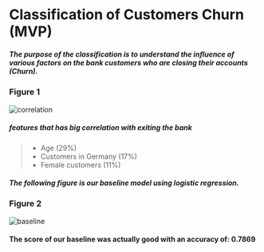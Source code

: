 # Classification of Customers Churn (MVP)
##### The purpose of the classification is to understand the influence of various factors on the bank customers who are closing their accounts (Churn).


### Figure 1
![correlation](https://user-images.githubusercontent.com/93079224/146169594-d7af72af-4501-48e2-b707-04cafbb5832a.png)
##### features that has big correlation with exiting the bank
> - Age (29%)
> - Customers in Germany (17%)
> - Female customers (11%)


##### The following figure is our baseline model using logistic regression.

### Figure 2

![baseline](https://user-images.githubusercontent.com/93079224/146169511-250b9a02-5f0a-41fb-b48f-0ec0faf1e6d3.png)

#### The score of our baseline was actually good with an accuracy of: 0.7869
